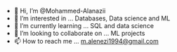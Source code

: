 - 👋 Hi, I’m @Mohammed-Alanazii
- 👀 I’m interested in ... Databases, Data science and ML
- 🌱 I’m currently learning ... SQL and data science
- 💞️ I’m looking to collaborate on ... ML projects
- 📫 How to reach me ... m.alenezi1994@gmail.com

<!---
Mohammed-Alanazii/Mohammed-Alanazii is a ✨ special ✨ repository because its `README.md` (this file) appears on your GitHub profile.
You can click the Preview link to take a look at your changes.
--->
